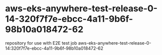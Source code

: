 # aws-eks-anywhere-test-release-0-14-320f7f7e-ebcc-4a11-9b6f-98b10a018472-62
repository for use with E2E test job aws-eks-anywhere-test-release-0-14:320f7f7e-ebcc-4a11-9b6f-98b10a018472-62
